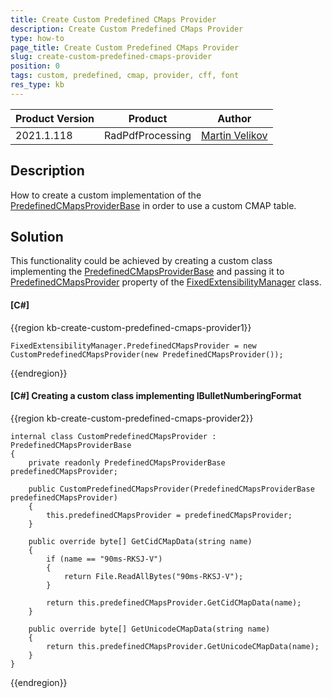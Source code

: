 ```yaml
---
title: Create Custom Predefined CMaps Provider
description: Create Custom Predefined CMaps Provider
type: how-to
page_title: Create Custom Predefined CMaps Provider
slug: create-custom-predefined-cmaps-provider
position: 0
tags: custom, predefined, cmap, provider, cff, font
res_type: kb
---
```


<table>
<thead>
	<tr>
		<th>Product Version</th>
		<th>Product</th>
		<th>Author</th>
	</tr>
</thead>
<tbody>
	<tr>
		<td>2021.1.118</td>
		<td>RadPdfProcessing</td>
		<td><a href="https://www.telerik.com/blogs/author/martin-velikov">Martin Velikov</a></td>
	</tr>
</tbody>
</table>

## Description

How to create a custom implementation of the [PredefinedCMapsProviderBase](https://docs.telerik.com/devtools/document-processing/api/telerik.windows.documents.extensibility.predefinedcmapsproviderbase) in order to use a custom CMAP table.

## Solution

This functionality could be achieved by creating a custom class implementing the [PredefinedCMapsProviderBase](https://docs.telerik.com/devtools/document-processing/api/telerik.windows.documents.extensibility.predefinedcmapsproviderbase) and passing it to [PredefinedCMapsProvider](https://docs.telerik.com/devtools/document-processing/api/telerik.windows.documents.cmaputils.predefinedcmapsprovider) property of the [FixedExtensibilityManager](https://docs.telerik.com/devtools/document-processing/api/telerik.windows.documents.extensibility.fixedextensibilitymanager) class.

#### __[C#]__

{{region kb-create-custom-predefined-cmaps-provider1}}

	FixedExtensibilityManager.PredefinedCMapsProvider = new CustomPredefinedCMapsProvider(new PredefinedCMapsProvider());
 
{{endregion}}


#### __[C#] Creating a custom class implementing IBulletNumberingFormat__

{{region kb-create-custom-predefined-cmaps-provider2}}

	internal class CustomPredefinedCMapsProvider : PredefinedCMapsProviderBase
    {
        private readonly PredefinedCMapsProviderBase predefinedCMapsProvider;

        public CustomPredefinedCMapsProvider(PredefinedCMapsProviderBase predefinedCMapsProvider)
        {
            this.predefinedCMapsProvider = predefinedCMapsProvider;
        }

        public override byte[] GetCidCMapData(string name)
        {
            if (name == "90ms-RKSJ-V")
            {
                return File.ReadAllBytes("90ms-RKSJ-V");
            }

            return this.predefinedCMapsProvider.GetCidCMapData(name);
        }

        public override byte[] GetUnicodeCMapData(string name)
        {
            return this.predefinedCMapsProvider.GetUnicodeCMapData(name);
        }
    }
	
{{endregion}}
